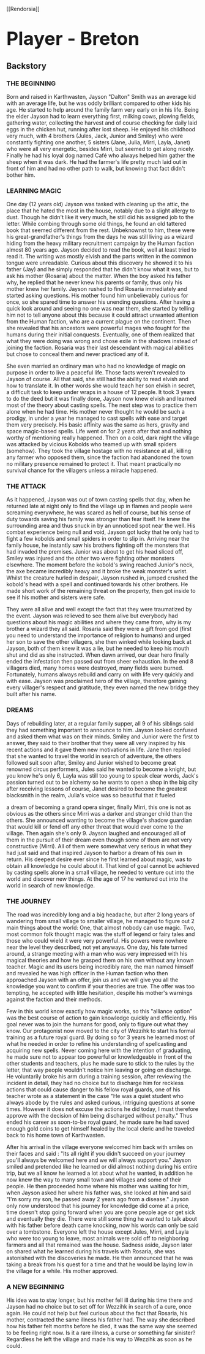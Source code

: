 [[Rendorsia]]
# <font size = 10>Player - Breton </font>
## Backstory
### THE BEGINNING

Born and raised in Karthwasten, Jayson "Dalton" Smith was an average kid with an average life, but he was oddly brilliant compared to other kids his age. He started to help around the family farm very early on in his life. Being the elder Jayson had to learn everything first, milking cows, plowing fields, gathering water, collecting the harvest and of course checking for daily laid eggs in the chicken hut, running after lost sheep. He enjoyed his childhood very much, with 4 brothers (Jules, Jack, Junior and Smiley) who were constantly fighting one another, 5 sisters (Jane, Julia, Mirri, Layla, Janet) who were all very energetic, besides Mirri, but seemed to get along nicely. Finally he had his loyal dog named Café who always helped him gather the sheep when it was dark. He had the farmer's life pretty much laid out in front of him and had no other path to walk, but knowing that fact didn't bother him.

### LEARNING MAGIC

One day (12 years old) Jayson was tasked with cleaning up the attic, the place that he hated the most in the house, notably due to a slight allergy to dust. Though he didn't like it very much, he still did his assigned job to the letter. While combing through some old things, he found an old tattered book that seemed different from the rest. Unbeknownst to him, these were his great-grandfather's things from the days he was still living as a wizard hiding from the heavy military recruitment campaign by the Human faction almost 80 years ago. Jayson decided to read the book, well at least tried to read it. The writing was mostly elvish and the parts written in the common tongue were unreadable. Curious about this discovery he showed it to his father (Jay) and he simply responded that he didn't know what it was, but to ask his mother (Rosaria) about the matter. When the boy asked his father why, he replied that he never knew his parents or family, thus only his mother knew her family. Jayson rushed to find Rosaria immediately and started asking questions. His mother found him unbelievably curious for once, so she spared time to answer his unending questions. After having a quick look around and seeing no one was near them, she started by telling him not to tell anyone about this because it could attract unwanted attention from the Human faction, who are a current plague on the continent. Then she revealed that his ancestors were powerful mages who fought for the humans during their initial conquests. Eventually, one of them realized that what they were doing was wrong and chose exile in the shadows instead of joining the faction. Rosaria was their last descendant with magical abilities but chose to conceal them and never practiced any of it.

  

She even married an ordinary man who had no knowledge of magic on purpose in order to live a peaceful life. Those facts weren't revealed to Jayson of course. All that said, she still had the ability to read elvish and how to translate it. In other words she would teach her son elvish in secret, a difficult task to keep under wraps in a house of 12 people. It took 3 years to do the deed but it was finally done, Jayson now knew elvish and learned most of the theory about casting spells. The next step was to practice them alone when he had time. His mother never thought he would be such a prodigy, in under a year he managed to cast spells with ease and target them very precisely. His basic affinity was the same as hers, gravity and space magic-based spells. Life went on for 2 years after that and nothing worthy of mentioning really happened. Then on a cold, dark night the village was attacked by vicious Kobolds who teamed up with small spiders (somehow). They took the village hostage with no resistance at all, killing any farmer who opposed them, since the faction had abandoned the town no military presence remained to protect it. That meant practically no survival chance for the villagers unless a miracle happened.

### THE ATTACK 

As it happened, Jayson was out of town casting spells that day, when he returned late at night only to find the village up in flames and people were screaming everywhere, he was scared as hell of course, but his sense of duty towards saving his family was stronger than fear itself. He knew the surrounding area and thus snuck in by an unnoticed spot near the well. His combat experience being null and void, Jayson got lucky that he only had to fight a few kobolds and small spiders in order to slip in. Arriving near the family house, he instantly saw his brothers fighting off the monsters that had invaded the premises. Junior was about to get his head sliced off, Smiley was injured and the other two were fighting other monsters elsewhere. The moment before the kobold's swing reached Junior's neck, the axe became incredibly heavy and it broke the weak monster's wrist. Whilst the creature hurled in despair, Jayson rushed in, jumped crushed the kobold's head with a spell and continued towards his other brothers. He made short work of the remaining threat on the property, then got inside to see if his mother and sisters were safe.

They were all alive and well except the fact that they were traumatized by the event. Jayson was relieved to see them alive but everybody had questions about his magic abilities and where they came from, why is my brother a wizard they all said. Rosaria said they were a gift from god (first you need to understand the importance of religion to humans) and urged her son to save the other villagers, she then winked while looking back at Jayson, both of them knew it was a lie, but he needed to keep his mouth shut and did as she instructed. When dawn arrived, our dear hero finally ended the infestation then passed out from sheer exhaustion. In the end 8 villagers died, many homes were destroyed, many fields were burned. Fortunately, humans always rebuild and carry on with life very quickly and with ease. Jayson was proclaimed hero of the village, therefore gaining every villager's respect and gratitude, they even named the new bridge they built after his name.

### DREAMS 

Days of rebuilding later, at a regular family supper, all 9 of his siblings said they had something important to announce to him. Jayson looked confused and asked them what was on their minds. Smiley and Junior were the first to answer, they said to their brother that they were all very inspired by his recent actions and it gave them new motivations in life. Jane then replied that she wanted to travel the world in search of adventure, the others followed suit soon after, Smiley and Junior wished to become great renowned circus performers, Jules said he wanted to become a knight, but you know he's only 6, Layla was still too young to speak clear words, Jack's passion turned out to be alchemy so he wants to open a shop in the big city after receiving lessons of course, Janet desired to become the greatest blacksmith in the realm, Julia's voice was so beautiful that it fueled

  

a dream of becoming a grand opera singer, finally Mirri, this one is not as obvious as the others since Mirri was a darker and stranger child than the others. She announced wanting to become the village's shadow guardian that would kill or fend off any other threat that would ever come to the village. Then again she's only 9. Jayson laughed and encouraged all of them in the pursuit of their dream even though some of them are not very constructive (Mirri). All of them were somewhat very serious in what they had just said and that inspired Jayson to harbor a dream of his own in return. His deepest desire ever since he first learned about magic, was to obtain all knowledge he could about it. That kind of goal cannot be achieved by casting spells alone in a small village, he needed to venture out into the world and discover new things. At the age of 17 he ventured out into the world in search of new knowledge.

  

### THE JOURNEY 

The road was incredibly long and a big headache, but after 2 long years of wandering from small village to smaller village, he managed to figure out 2 main things about the world: One, that almost nobody can use magic. Two, most common folk thought magic was the stuff of legend or fairy tales and those who could wield it were very powerful. His powers were nowhere near the level they described, not yet anyways. One day, his fate turned around, a strange meeting with a man who was very impressed with his magical theories and how he grasped them on his own without any known teacher. Magic and its users being incredibly rare, the man named himself and revealed he was high officer in the Human faction who then approached Jayson with an offer, join us and we will give you all the knowledge you want to confirm if your theories are true. The offer was too tempting, he accepted with little hesitation, despite his mother's warnings against the faction and their methods.

  

Few in this world know exactly how magic works, so this "alliance option" was the best course of action to gain knowledge quickly and efficiently. His goal never was to join the humans for good, only to figure out what they know. Our protagonist now moved to the city of Wezzihk to start his formal training as a future royal guard. By doing so for 3 years he learned most of what he needed in order to refine his understanding of spellcasting and acquiring new spells. Never coming here with the intention of graduating, he made sure not to appear too powerful or knowledgeable in front of the other students and teachers, plus he made sure to stick to the rules by the letter, that way people wouldn't notice him leaving or going on discharge. He voluntarily broke his arm during a training session, after reviewing the incident in detail, they had no choice but to discharge him for reckless actions that could cause danger to his fellow royal guards, one of his teacher wrote as a statement in the case "He was a quiet student who always abode by the rules and asked curious, intriguing questions at some times. However it does not excuse the actions he did today, I must therefore approve with the decision of him being discharged without penalty." Thus ended his career as soon-to-be royal guard, he made sure he had saved enough gold coins to get himself healed by the local cleric and he traveled back to his home town of Karthwasten.

  

After his arrival in the village everyone welcomed him back with smiles on their faces and said : "Its all right if you didn't succeed on your journey you'll always be welcomed here and we will always support you." Jayson smiled and pretended like he learned or did almost nothing during his entire trip, but we all know he learned a lot about what he wanted, in addition he now knew the way to many small town and villages and some of their people. He then proceeded home where his mother was waiting for him, when Jayson asked her where his father was, she looked at him and said "I'm sorry my son, he passed away 2 years ago from a disease." Jayson only now understood that his journey for knowledge did come at a price, time doesn't stop going forward when you are gone people age or get sick and eventually they die. There were still some thing he wanted to talk about with his father before death came knocking, now his words can only be said over a tombstone. Everyone left the house except Jules, Mirri, and Layla who were too young to leave, most animals were sold off to neighboring farmers and all that remained was the house. Sadness aside, Jayson later on shared what he learned during his travels with Rosaria, she was astonished with the discoveries he made. He then announced that he was taking a break from his quest for a time and that he would be laying low in the village for a while. His mother approved.

  

### A NEW BEGINNING  

His idea was to stay longer, but his mother fell ill during his time there and Jayson had no choice but to set off for Wezzihk in search of a cure, once again. He could not help but feel curious about the fact that Rosaria, his mother, contracted the same illness his father had. The way she described how his father felt months before he died, it was the same way she seemed to be feeling right now. Is it a rare illness, a curse or something far sinister? Regardless he left the village and made his way to Wezzihk as soon as he could.